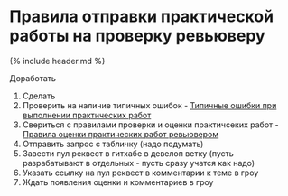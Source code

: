 Правила отправки практической работы на проверку ревьюверу
====================

{% include header.md %}

Доработать

1. Сделать
2. Проверить на наличие типичных ошибок - [Типичные ошибки при выполнении практических работ]({{site.baseurl}}/materials/general/typical_mistakes)
3. Свериться с правилами проверки и оценки практичсеких работ - [Правила оценки практических работ ревьювером]({{site.baseurl}}/materials/general/evaluation_rules_for_reviwer)
4. Отправить запрос с табличку (надо подумать)
5. Завести пул реквест в гитхабе в девелоп ветку (пусть разрабатывают в отдельных - пусть сразу учатся как надо)
6. Указать ссылку на пул реквест в комментарии к теме в гроу
7. Ждать появления оценки и комментариев в гроу



